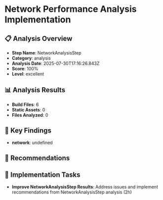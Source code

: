 # Network Performance Analysis Implementation

## 📋 Analysis Overview
- **Step Name**: NetworkAnalysisStep
- **Category**: analysis
- **Analysis Date**: 2025-07-30T17:16:26.843Z
- **Score**: 100%
- **Level**: excellent

## 📊 Analysis Results
- **Build Files**: 6
- **Static Assets**: 0
- **Files Analyzed**: 0

## 🎯 Key Findings
- **network**: undefined

## 📝 Recommendations


## 🔧 Implementation Tasks
- **Improve NetworkAnalysisStep Results**: Address issues and implement recommendations from NetworkAnalysisStep analysis (2h)
